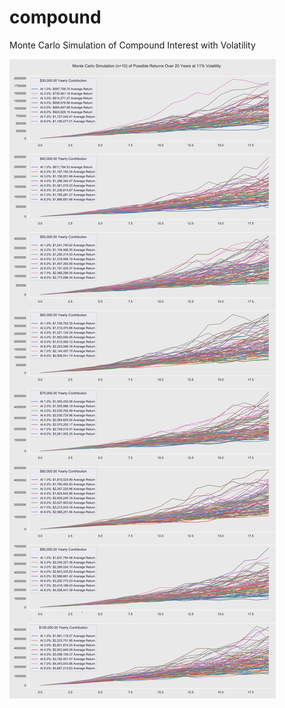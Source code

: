 # compound

Monte Carlo Simulation of Compound Interest with Volatility

![Simulations Plot](simulations.png)
